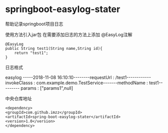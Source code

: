 # springboot-easylog-stater
帮助记录springboot项目日志

使用方法引入jar包 在需要添加日志的方法上添加 @EasyLog注解


	@EasyLog
	public String test1(String name,String id){
		return "test1";
	}
		
日志格式

 easylog -----2018-11-08 16:10:10--------requestUrl  :  /test1------------invokeClasss  :  com.example.demo.TestService-------methodName  :  test1--------- params  :  ["params1",null]
 
 
 中央仓库地址  
 
 
   
`<dependency>`  
`<groupId>com.github.imzz</groupId>`  
`<artifactId>spring-boot-easylog-stater</artifactId>`  
`<version>1.0</version>`  
`</dependency>`  
